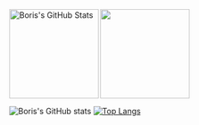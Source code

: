 <div>
  <img height="160" align="left" alt="Boris's GitHub Stats" src="https://github-readme-stats-git-masterrstaa-rickstaa.vercel.app/api?username=boriskostadinov96&show_icons=true&hide_border=false&title_color=ff652f&icon_color=FFE400&bg_color=09131B&text_color=ffffff&border_color=0c1a25" />
  <img height="160" src="https://github-readme-stats-git-masterrstaa-rickstaa.vercel.app/api/top-langs/?username=boriskostadinov96&layout=compact&bg_color=09131B&hide_border=true" />
</div>

![Boris's GitHub stats](https://github-readme-stats.vercel.app/api?username=boriskostadinov96&show_icons=true&theme=tokyonight)
[![Top Langs](https://github-readme-stats.vercel.app/api/top-langs/?username=anuraghazra&layout=github_dark)](https://github.com/anuraghazra/github-readme-stats)
